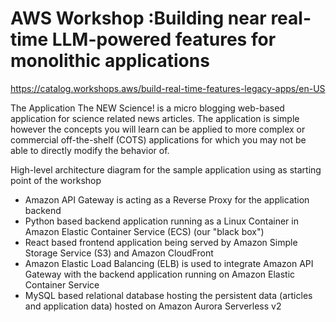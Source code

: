 # AWS Workshop :Building near real-time LLM-powered features for monolithic applications

https://catalog.workshops.aws/build-real-time-features-legacy-apps/en-US

The Application
The NEW Science! is a micro blogging web-based application for science related news articles. The application is simple however the concepts you will learn can be applied to more complex or commercial off-the-shelf (COTS) applications for which you may not be able to directly modify the behavior of. 

High-level architecture diagram for the sample application using as starting point of the workshop

 * Amazon API Gateway  is acting as a Reverse Proxy for the application backend
 * Python based backend application running as a Linux Container in Amazon Elastic Container Service (ECS)  (our "black box")
 * React based frontend application being served by Amazon Simple Storage Service (S3)  and Amazon CloudFront 
 * Amazon Elastic Load Balancing (ELB)  is used to integrate Amazon API Gateway  with the backend application running on Amazon Elastic Container Service
 * MySQL based relational database hosting the persistent data (articles and application data) hosted on Amazon Aurora Serverless v2 